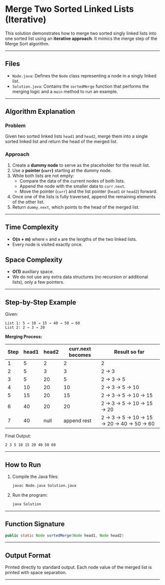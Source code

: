 # Merge Two Sorted Linked Lists (Iterative)

This solution demonstrates how to merge two sorted singly linked lists into one sorted list using an **iterative approach**. It mimics the merge step of the Merge Sort algorithm.

---

##  Files

- `Node.java`: Defines the `Node` class representing a node in a singly linked list.
- `Solution.java`: Contains the `sortedMerge` function that performs the merging logic and a `main` method to run an example.

---

##  Algorithm Explanation

### Problem

Given two sorted linked lists `head1` and `head2`, merge them into a single sorted linked list and return the head of the merged list.

### Approach

1. Create a **dummy node** to serve as the placeholder for the result list.
2. Use a **pointer (`curr`)** starting at the dummy node.
3. While both lists are not empty:
   - Compare the data of the current nodes of both lists.
   - Append the node with the smaller data to `curr.next`.
   - Move the pointer (`curr`) and the list pointer (`head1` or `head2`) forward.
4. Once one of the lists is fully traversed, append the remaining elements of the other list.
5. Return `dummy.next`, which points to the head of the merged list.

---

##  Time Complexity

- **O(n + m)** where `n` and `m` are the lengths of the two linked lists.
- Every node is visited exactly once.

##  Space Complexity

- **O(1)** auxiliary space.
- We do not use any extra data structures (no recursion or additional lists), only a few pointers.

---

##  Step-by-Step Example

Given:

```
List 1: 5 → 10 → 15 → 40 → 50 → 60
List 2: 2 → 3 → 20
```

**Merging Process:**

| Step | head1 | head2 | curr.next becomes | Result so far              |
|------|-------|-------|-------------------|----------------------------|
| 1    | 5     | 2     | 2                 | 2                          |
| 2    | 5     | 3     | 3                 | 2 → 3                      |
| 3    | 5     | 20    | 5                 | 2 → 3 → 5                  |
| 4    | 10    | 20    | 10                | 2 → 3 → 5 → 10             |
| 5    | 15    | 20    | 15                | 2 → 3 → 5 → 10 → 15        |
| 6    | 40    | 20    | 20                | 2 → 3 → 5 → 10 → 15 → 20   |
| 7    | 40    | null  | append rest       | 2 → 3 → 5 → 10 → 15 → 20 → 40 → 50 → 60 |

Final Output:
```
2 3 5 10 15 20 40 50 60
```

---

##  How to Run

1. Compile the Java files:
   ```bash
   javac Node.java Solution.java
   ```
2. Run the program:
   ```bash
   java Solution
   ```

---

## Function Signature

```java
public static Node sortedMerge(Node head1, Node head2)
```

---

##  Output Format

Printed directly to standard output. Each node value of the merged list is printed with space separation.

---
